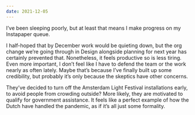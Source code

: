 ```yaml
---
date: 2021-12-05
---
```


I’ve been sleeping poorly, but at least that means I make progress on my Instapaper queue.

I half-hoped that by December work would be quieting down, but the org change we’re going through in Design alongside planning for next year has certainly prevented that. Nonetheless, it feels productive so is less tiring. Even more important, I don’t feel like I have to defend the team or the work nearly as often lately. Maybe that’s because I’ve finally built up some credibility, but probably it’s only because the skeptics have other concerns.

They’ve decided to turn off the Amsterdam Light Festival installations early, to avoid people from crowding outside? More likely, they are motivated to qualify for government assistance. It feels like a perfect example of how the Dutch have handled the pandemic, as if it’s all just some formality.
